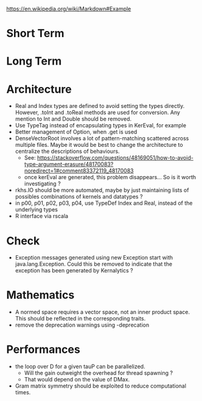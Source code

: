 https://en.wikipedia.org/wiki/Markdown#Example

# Short Term

# Long Term

# Architecture

  * Real and Index types are defined to avoid setting the types directly. However, .toInt and .toReal methods are used for conversion. Any mention to Int and Double should be removed.
  * Use TypeTag instead of encapsulating types in KerEval, for example
  * Better management of Option, when .get is used
  * DenseVectorRoot involves a lot of pattern-matching scattered across multiple files. Maybe it would be best to change the architecture to centralize the descriptions of behaviours.
    * See: https://stackoverflow.com/questions/48169051/how-to-avoid-type-argument-erasure/48170083?noredirect=1#comment83372119_48170083
    * once kerEval are generated, this problem disappears... So is it worth investigating ?
  * rkhs.IO should be more automated, maybe by just maintaining lists of possibles combinations of kernels and datatypes ?
  * in p00, p01, p02, p03, p04, use TypeDef Index and Real, instead of the underlying types
  * R interface via rscala

# Check

  * Exception messages generated using new Exception start with java.lang.Exception. Could this be removed to indicate that the exception has been generated by Kernalytics ?

# Mathematics

  * A normed space requires a vector space, not an inner product space. This should be reflected in the corresponding traits.
  * remove the deprecation warnings using -deprecation

# Performances

  * the loop over D for a given tauP can be parallelized.
    * Will the gain outweight the overhead for thread spawning ?
    * That would depend on the value of DMax.
  * Gram matrix symmetry should be exploited to reduce computational times.
